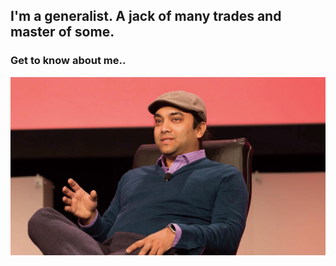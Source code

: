 
## I'm a generalist. A jack of many trades and master of some.
### Get to know about me..
</div><!-- /.blurb -->
<img src="/images/Rishi.jpeg">

	
